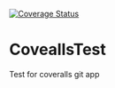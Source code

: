 [![Coverage Status](https://coveralls.io/repos/Tofi007/CoveallsTest/badge.png?branch=master)](https://coveralls.io/r/Tofi007/CoveallsTest?branch=master)

CoveallsTest
============

Test for coveralls git app
